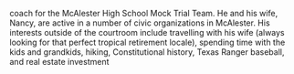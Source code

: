 ﻿---
fname: 'Tim'
lname: 'Mills'
id: 1061
published: False
layout: judge-bio
---
coach for the McAlester High School Mock Trial Team. He and his wife, Nancy, are active in a number of civic organizations in McAlester.
His interests outside of the courtroom include travelling with his wife (always looking for that perfect tropical retirement locale), spending time with the kids and grandkids, hiking, Constitutional history, Texas Ranger baseball, and real estate investment
